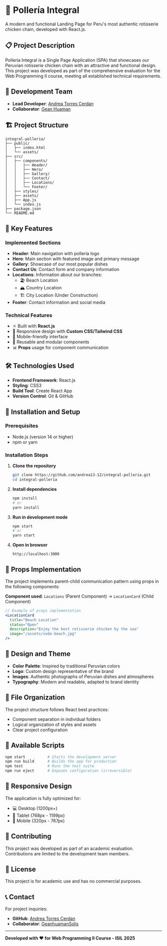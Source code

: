 # 🐔 Pollería Integral

A modern and functional Landing Page for Peru's most authentic rotisserie chicken chain, developed with React.js.

## 📋 Project Description

Pollería Integral is a Single Page Application (SPA) that showcases our Peruvian rotisserie chicken chain with an attractive and functional design. This project was developed as part of the comprehensive evaluation for the Web Programming II course, meeting all established technical requirements.

## 👥 Development Team

- **Lead Developer**: [Andrea Torres Cerdan](https://github.com/andrea13-12)
- **Collaborator**: [Gean Huaman](https://github.com/GeanhuamanSolis)

## 🏗️ Project Structure

```
integral-polleria/
├── public/
│   ├── index.html
│   └── assets/
├── src/
│   ├── components/
│   │   ├── Header/
│   │   ├── Hero/
│   │   ├── Gallery/
│   │   ├── Contact/
│   │   ├── Locations/
│   │   └── Footer/
│   ├── styles/
│   ├── assets/
│   ├── App.js
│   └── index.js
├── package.json
└── README.md
```

## 🎯 Key Features

### Implemented Sections
- **Header**: Main navigation with pollería logo
- **Hero**: Main section with featured image and primary message
- **Gallery**: Showcase of our most popular dishes
- **Contact Us**: Contact form and company information
- **Locations**: Information about our branches:
  - 🏖️ Beach Location
  - 🏔️ Country Location
  - 🏗️ City Location (Under Construction)
- **Footer**: Contact information and social media

### Technical Features
- ⚛️ Built with **React.js**
- 🎨 Responsive design with **Custom CSS/Tailwind CSS**
- 📱 Mobile-friendly interface
- 🔄 Reusable and modular components
- 📊 **Props** usage for component communication

## 🛠️ Technologies Used

- **Frontend Framework**: React.js
- **Styling**: CSS3
- **Build Tool**: Create React App
- **Version Control**: Git & GitHub

## 🚀 Installation and Setup

### Prerequisites
- Node.js (version 14 or higher)
- npm or yarn

### Installation Steps

1. **Clone the repository**
   ```bash
   git clone https://github.com/andrea13-12/integral-polleria.git
   cd integral-polleria
   ```

2. **Install dependencies**
   ```bash
   npm install
   # or
   yarn install
   ```

3. **Run in development mode**
   ```bash
   npm start
   # or
   yarn start
   ```

4. **Open in browser**
   ```
   http://localhost:3000
   ```

## 📝 Props Implementation

The project implements parent-child communication pattern using props in the following components:

**Component used**: `Locations` (Parent Component) → `LocationCard` (Child Component)

```jsx
// Example of props implementation
<LocationCard 
  title="Beach Location" 
  status="Open" 
  description="Enjoy the best rotisserie chicken by the sea"
  image="/assets/sede-beach.jpg"
/>
```

## 🎨 Design and Theme

- **Color Palette**: Inspired by traditional Peruvian colors
- **Logo**: Custom design representative of the brand
- **Images**: Authentic photographs of Peruvian dishes and atmospheres
- **Typography**: Modern and readable, adapted to brand identity

## 📂 File Organization

The project structure follows React best practices:
- Component separation in individual folders
- Logical organization of styles and assets
- Clear project configuration

## 🔧 Available Scripts

```bash
npm start          # Starts the development server
npm run build      # Builds the app for production
npm test           # Runs the test suite
npm run eject      # Exposes configuration (irreversible)
```

## 📱 Responsive Design

The application is fully optimized for:
- 💻 Desktop (1200px+)
- 📱 Tablet (768px - 1199px)
- 📱 Mobile (320px - 767px)

## 🤝 Contributing

This project was developed as part of an academic evaluation. Contributions are limited to the development team members.

## 📄 License

This project is for academic use and has no commercial purposes.

## 📞 Contact

For project inquiries:
- **GitHub**: [Andrea Torres Cerdan](https://github.com/andrea13-12)
- **Collaborator**: [GeanhuamanSolis](https://github.com/GeanhuamanSolis)

---

**Developed with ❤️ for Web Programming II Course - ISIL 2025**
